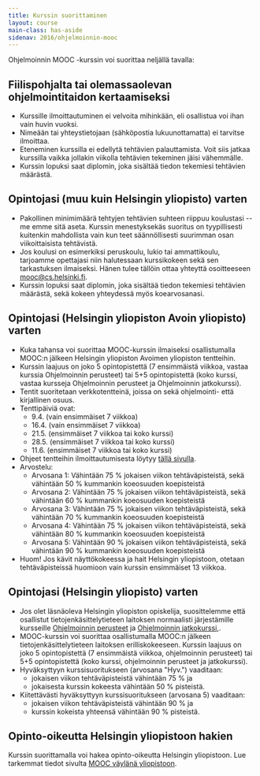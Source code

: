 ```yaml
---
title: Kurssin suorittaminen
layout: course
main-class: has-aside
sidenav: 2016/ohjelmoinnin-mooc
---
```


Ohjelmoinnin MOOC -kurssin voi suorittaa neljällä tavalla:

## Fiilispohjalta tai olemassaolevan ohjelmointitaidon kertaamiseksi

- Kurssille ilmoittautuminen ei velvoita mihinkään, eli osallistua voi ihan vain huvin vuoksi. 
- Nimeään tai yhteystietojaan (sähköpostia lukuunottamatta) ei tarvitse ilmoittaa. 
- Eteneminen kurssilla ei edellytä tehtävien palauttamista. Voit siis jatkaa kurssilla vaikka jollakin viikolla tehtävien tekeminen jäisi vähemmälle.
- Kurssin lopuksi saat diplomin, joka sisältää tiedon tekemiesi tehtävien määrästä.

## Opintojasi (muu kuin Helsingin yliopisto) varten

- Pakollinen minimimäärä tehtyjen tehtävien suhteen riippuu koulustasi -- me emme sitä aseta. Kurssin menestyksekäs suoritus on tyypillisesti kuitenkin mahdollista vain kun teet säännöllisesti suurimman osan viikoittaisista tehtävistä.
- Jos koulusi on esimerkiksi peruskoulu, lukio tai ammattikoulu, tarjoamme opettajasi niin halutessaan kurssikokeen sekä sen tarkastuksen ilmaiseksi. Hänen tulee tällöin ottaa yhteyttä osoitteeseen <mooc@cs.helsinki.fi>.
- Kurssin lopuksi saat diplomin, joka sisältää tiedon tekemiesi tehtävien määrästä, sekä kokeen yhteydessä myös koearvosanasi.

## Opintojasi (Helsingin yliopiston Avoin yliopisto) varten

- Kuka tahansa voi suorittaa MOOC-kurssin ilmaiseksi osallistumalla MOOC:n jälkeen Helsingin yliopiston Avoimen yliopiston tentteihin. 
- Kurssin laajuus on joko 5 opintopistettä (7 ensimmäistä viikkoa, vastaa kurssia Ohjelmoinnin perusteet) tai 5+5 opintopistettä (koko kurssi, vastaa kursseja Ohjelmoinnin perusteet ja Ohjelmoinnin jatkokurssi).
- Tentit suoritetaan verkkotentteinä, joissa on sekä ohjelmointi- että kirjallinen osuus.
- Tenttipäiviä ovat:
   - 9.4. (vain ensimmäiset 7 viikkoa)
   - 16.4. (vain ensimmäiset 7 viikkoa)
   - 21.5. (ensimmäiset 7 viikkoa tai koko kurssi)
   - 28.5. (ensimmäiset 7 viikkoa tai koko kurssi)
   - 11.6. (ensimmäiset 7 viikkoa tai koko kurssi)
- Ohjeet tentteihin ilmoittautumisesta löytyy <a href="https://docs.google.com/document/d/1W0sLTQeNJlPc2P50qbJJLlyOTuDIpnRq5S1D5tXzkN8/edit?usp=sharing" target="_blank" onclick="ga('send', 'event', 'link', 'click', 'outbound-avoin-ohje')">tällä sivulla</a>.
- Arvostelu:
   - Arvosana 1: Vähintään 75 % jokaisen viikon tehtäväpisteistä, sekä vähintään 50 % kummankin koeosuuden koepisteistä
   - Arvosana 2: Vähintään 75 % jokaisen viikon tehtäväpisteistä, sekä vähintään 60 % kummankin koeosuuden koepisteistä
   - Arvosana 3: Vähintään 75 % jokaisen viikon tehtäväpisteistä, sekä vähintään 70 % kummankin koeosuuden koepisteistä
   - Arvosana 4: Vähintään 75 % jokaisen viikon tehtäväpisteistä, sekä vähintään 80 % kummankin koeosuuden koepisteistä
   - Arvosana 5: Vähintään 90 % jokaisen viikon tehtäväpisteistä, sekä vähintään 90 % kummankin koeosuuden koepisteistä
- Huom! Jos kävit näyttökokeessa ja hait Helsingin yliopistoon, otetaan tehtäväpisteissä huomioon vain kurssin ensimmäiset 13 viikkoa.

   
## Opintojasi (Helsingin yliopisto) varten

- Jos olet läsnäoleva Helsingin yliopiston opiskelija, suosittelemme että osallistut tietojenkäsittelytieteen laitoksen normaalisti järjestämille kursseille <a href="http://www.cs.helsinki.fi/courses/581325/" target="_blank" onclick="ga('send', 'event', 'link', 'click', 'outbound-ohpe')">Ohjelmoinnin perusteet</a> ja <a href="http://www.cs.helsinki.fi/courses/582103/" target="_blank" onclick="ga('send', 'event', 'link', 'click', 'outbound-ohja')">Ohjelmoinnin jatkokurssi</a>,.
- MOOC-kurssin voi suorittaa osallistumalla MOOC:n jälkeen tietojenkäsittelytieteen laitoksen erilliskokeeseen. Kurssin laajuus on joko 5 opintopistettä (7 ensimmäistä viikkoa, ohjelmoinnin perusteet) tai 5+5 opintopistettä (koko kurssi, ohjelmoinnin perusteet ja jatkokurssi).
- Hyväksyttyyn kurssisuoritukseen (arvosana "Hyv.") vaaditaan:
   - jokaisen viikon tehtäväpisteistä vähintään 75 % ja
   - jokaisesta kurssin kokeesta vähintään 50 % pisteistä.
- Kiitettävästi hyväksyttyyn kurssisuoritukseen (arvosana 5) vaaditaan:
   - jokaisen viikon tehtäväpisteistä vähintään 90 % ja
   - kurssin kokeista yhteensä vähintään 90 % pisteistä.

## Opinto-oikeutta Helsingin yliopistoon hakien

Kurssin suorittamalla voi hakea opinto-oikeutta Helsingin yliopistoon. Lue tarkemmat tiedot sivulta [MOOC väylänä yliopistoon](opinto-oikeus.html).
